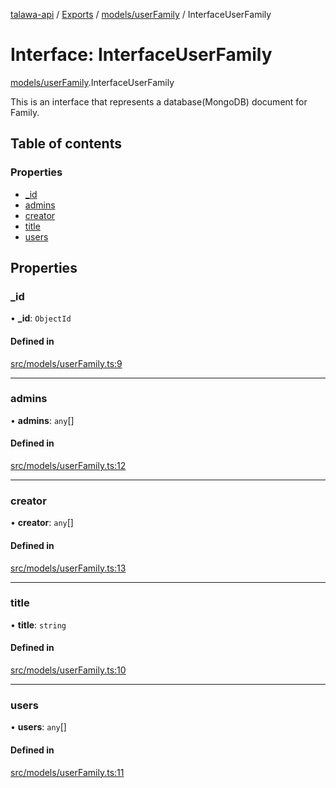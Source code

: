 [talawa-api](../README.md) / [Exports](../modules.md) / [models/userFamily](../modules/models_userFamily.md) / InterfaceUserFamily

# Interface: InterfaceUserFamily

[models/userFamily](../modules/models_userFamily.md).InterfaceUserFamily

This is an interface that represents a database(MongoDB) document for Family.

## Table of contents

### Properties

- [\_id](models_userFamily.InterfaceUserFamily.md#_id)
- [admins](models_userFamily.InterfaceUserFamily.md#admins)
- [creator](models_userFamily.InterfaceUserFamily.md#creator)
- [title](models_userFamily.InterfaceUserFamily.md#title)
- [users](models_userFamily.InterfaceUserFamily.md#users)

## Properties

### \_id

• **\_id**: `ObjectId`

#### Defined in

[src/models/userFamily.ts:9](https://github.com/PalisadoesFoundation/talawa-api/blob/362768f/src/models/userFamily.ts#L9)

___

### admins

• **admins**: `any`[]

#### Defined in

[src/models/userFamily.ts:12](https://github.com/PalisadoesFoundation/talawa-api/blob/362768f/src/models/userFamily.ts#L12)

___

### creator

• **creator**: `any`[]

#### Defined in

[src/models/userFamily.ts:13](https://github.com/PalisadoesFoundation/talawa-api/blob/362768f/src/models/userFamily.ts#L13)

___

### title

• **title**: `string`

#### Defined in

[src/models/userFamily.ts:10](https://github.com/PalisadoesFoundation/talawa-api/blob/362768f/src/models/userFamily.ts#L10)

___

### users

• **users**: `any`[]

#### Defined in

[src/models/userFamily.ts:11](https://github.com/PalisadoesFoundation/talawa-api/blob/362768f/src/models/userFamily.ts#L11)

